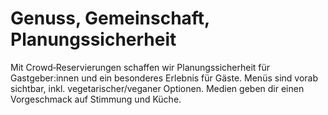 # Genuss, Gemeinschaft, Planungssicherheit
Mit Crowd‑Reservierungen schaffen wir Planungssicherheit für Gastgeber:innen und ein besonderes Erlebnis für Gäste. Menüs sind vorab sichtbar, inkl. vegetarischer/veganer Optionen. Medien geben dir einen Vorgeschmack auf Stimmung und Küche.

